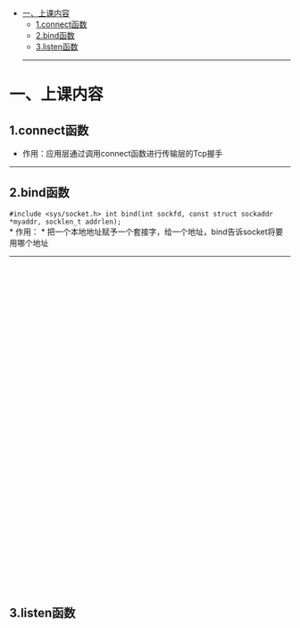 * [一、上课内容](#上课内容1)
  - [1.connect函数](#connect函数)
  - [2.bind函数](#bind函数)
  - [3.listen函数](#listen函数)
  ---
  
  
# 一、上课内容

## 1.connect函数

 * 作用：应用层通过调用connect函数进行传输层的Tcp握手
---
## 2.bind函数

 `#include <sys/socket.h>
   int bind(int sockfd, const struct sockaddr *myaddr, socklen_t addrlen);` <br>
    * 作用：
      * 把一个本地地址赋予一个套接字，给一个地址，bind告诉socket将要用哪个地址
      
---
<br>
<br>
<br>
<br>
<br>
<br>
<br>
<br>
<br>
<br>
<br>
<br>
<br>
<br>
<br>
<br>
<br>
<br>
<br>
<br>
<br><br>
<br>
<br><br><br>
<br>
<br>
<br>
<br>
<br>
<br>
<br>
<br>

## 3.listen函数

      
    
    
